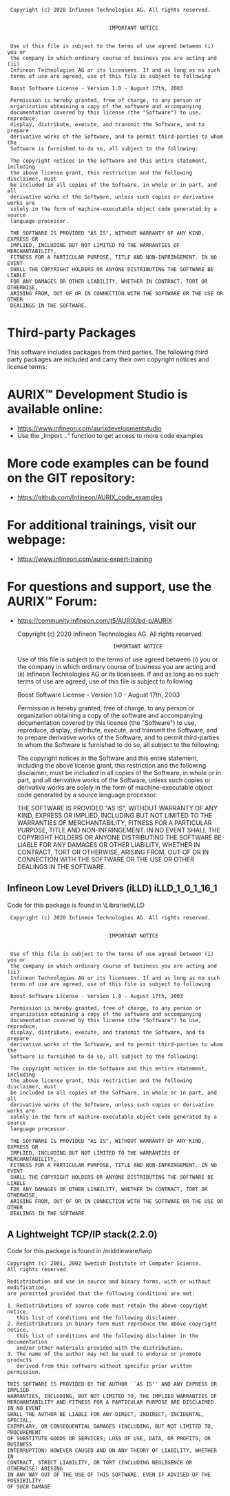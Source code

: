      Copyright (c) 2020 Infineon Technologies AG. All rights reserved.
     
     
                                     IMPORTANT NOTICE
     
     
     Use of this file is subject to the terms of use agreed between (i) you or 
     the company in which ordinary course of business you are acting and (ii) 
     Infineon Technologies AG or its licensees. If and as long as no such 
     terms of use are agreed, use of this file is subject to following
     
     Boost Software License - Version 1.0 - August 17th, 2003
     
     Permission is hereby granted, free of charge, to any person or 
     organization obtaining a copy of the software and accompanying 
     documentation covered by this license (the "Software") to use, reproduce,
     display, distribute, execute, and transmit the Software, and to prepare
     derivative works of the Software, and to permit third-parties to whom the 
     Software is furnished to do so, all subject to the following:
     
     The copyright notices in the Software and this entire statement, including
     the above license grant, this restriction and the following disclaimer, must
     be included in all copies of the Software, in whole or in part, and all
     derivative works of the Software, unless such copies or derivative works are
     solely in the form of machine-executable object code generated by a source
     language processor.
     
     THE SOFTWARE IS PROVIDED "AS IS", WITHOUT WARRANTY OF ANY KIND, EXPRESS OR 
     IMPLIED, INCLUDING BUT NOT LIMITED TO THE WARRANTIES OF MERCHANTABILITY,
     FITNESS FOR A PARTICULAR PURPOSE, TITLE AND NON-INFRINGEMENT. IN NO EVENT
     SHALL THE COPYRIGHT HOLDERS OR ANYONE DISTRIBUTING THE SOFTWARE BE LIABLE 
     FOR ANY DAMAGES OR OTHER LIABILITY, WHETHER IN CONTRACT, TORT OR OTHERWISE,
     ARISING FROM, OUT OF OR IN CONNECTION WITH THE SOFTWARE OR THE USE OR OTHER
     DEALINGS IN THE SOFTWARE.

# Third-party Packages
This software includes packages from third parties.
The following third party packages are included and carry their own copyright notices and license terms:

# AURIX™ Development Studio is available online:  
- <https://www.infineon.com/aurixdevelopmentstudio>  
- Use the „Import...“ function to get access to more code examples  

# More code examples can be found on the GIT repository:  
- <https://github.com/Infineon/AURIX_code_examples>  

# For additional trainings, visit our webpage:  
- <https://www.infineon.com/aurix-expert-training>  

# For questions and support, use the AURIX™ Forum:  
- <https://community.infineon.com/t5/AURIX/bd-p/AURIX>  


     Copyright (c) 2020 Infineon Technologies AG. All rights reserved.
     
     
                                     IMPORTANT NOTICE
     
     
     Use of this file is subject to the terms of use agreed between (i) you or 
     the company in which ordinary course of business you are acting and (ii) 
     Infineon Technologies AG or its licensees. If and as long as no such 
     terms of use are agreed, use of this file is subject to following
     
     Boost Software License - Version 1.0 - August 17th, 2003
     
     Permission is hereby granted, free of charge, to any person or 
     organization obtaining a copy of the software and accompanying 
     documentation covered by this license (the "Software") to use, reproduce,
     display, distribute, execute, and transmit the Software, and to prepare
     derivative works of the Software, and to permit third-parties to whom the 
     Software is furnished to do so, all subject to the following:
     
     The copyright notices in the Software and this entire statement, including
     the above license grant, this restriction and the following disclaimer, must
     be included in all copies of the Software, in whole or in part, and all
     derivative works of the Software, unless such copies or derivative works are
     solely in the form of machine-executable object code generated by a source
     language processor.
     
     THE SOFTWARE IS PROVIDED "AS IS", WITHOUT WARRANTY OF ANY KIND, EXPRESS OR 
     IMPLIED, INCLUDING BUT NOT LIMITED TO THE WARRANTIES OF MERCHANTABILITY,
     FITNESS FOR A PARTICULAR PURPOSE, TITLE AND NON-INFRINGEMENT. IN NO EVENT
     SHALL THE COPYRIGHT HOLDERS OR ANYONE DISTRIBUTING THE SOFTWARE BE LIABLE 
     FOR ANY DAMAGES OR OTHER LIABILITY, WHETHER IN CONTRACT, TORT OR OTHERWISE,
     ARISING FROM, OUT OF OR IN CONNECTION WITH THE SOFTWARE OR THE USE OR OTHER
     DEALINGS IN THE SOFTWARE.

## Infineon Low Level Drivers (iLLD) iLLD_1_0_1_16_1
Code for this package is found in \Libraries\iLLD

     Copyright (c) 2020 Infineon Technologies AG. All rights reserved.
     
     
                                     IMPORTANT NOTICE
     
     
     Use of this file is subject to the terms of use agreed between (i) you or 
     the company in which ordinary course of business you are acting and (ii) 
     Infineon Technologies AG or its licensees. If and as long as no such 
     terms of use are agreed, use of this file is subject to following
     
     Boost Software License - Version 1.0 - August 17th, 2003
     
     Permission is hereby granted, free of charge, to any person or 
     organization obtaining a copy of the software and accompanying 
     documentation covered by this license (the "Software") to use, reproduce,
     display, distribute, execute, and transmit the Software, and to prepare
     derivative works of the Software, and to permit third-parties to whom the 
     Software is furnished to do so, all subject to the following:
     
     The copyright notices in the Software and this entire statement, including
     the above license grant, this restriction and the following disclaimer, must
     be included in all copies of the Software, in whole or in part, and all
     derivative works of the Software, unless such copies or derivative works are
     solely in the form of machine-executable object code generated by a source
     language processor.
     
     THE SOFTWARE IS PROVIDED "AS IS", WITHOUT WARRANTY OF ANY KIND, EXPRESS OR 
     IMPLIED, INCLUDING BUT NOT LIMITED TO THE WARRANTIES OF MERCHANTABILITY,
     FITNESS FOR A PARTICULAR PURPOSE, TITLE AND NON-INFRINGEMENT. IN NO EVENT
     SHALL THE COPYRIGHT HOLDERS OR ANYONE DISTRIBUTING THE SOFTWARE BE LIABLE 
     FOR ANY DAMAGES OR OTHER LIABILITY, WHETHER IN CONTRACT, TORT OR OTHERWISE,
     ARISING FROM, OUT OF OR IN CONNECTION WITH THE SOFTWARE OR THE USE OR OTHER
     DEALINGS IN THE SOFTWARE.

## A Lightweight TCP/IP stack(2.2.0)
Code for this package is found in /middleware/lwip

	Copyright (c) 2001, 2002 Swedish Institute of Computer Science.
	All rights reserved.

	Redistribution and use in source and binary forms, with or without modification,
	are permitted provided that the following conditions are met:

	1. Redistributions of source code must retain the above copyright notice,
	   this list of conditions and the following disclaimer.
	2. Redistributions in binary form must reproduce the above copyright notice,
	   this list of conditions and the following disclaimer in the documentation
	   and/or other materials provided with the distribution.
	3. The name of the author may not be used to endorse or promote products
	   derived from this software without specific prior written permission.

	THIS SOFTWARE IS PROVIDED BY THE AUTHOR ``AS IS'' AND ANY EXPRESS OR IMPLIED
	WARRANTIES, INCLUDING, BUT NOT LIMITED TO, THE IMPLIED WARRANTIES OF
	MERCHANTABILITY AND FITNESS FOR A PARTICULAR PURPOSE ARE DISCLAIMED. IN NO EVENT
	SHALL THE AUTHOR BE LIABLE FOR ANY DIRECT, INDIRECT, INCIDENTAL, SPECIAL,
	EXEMPLARY, OR CONSEQUENTIAL DAMAGES (INCLUDING, BUT NOT LIMITED TO, PROCUREMENT
	OF SUBSTITUTE GOODS OR SERVICES; LOSS OF USE, DATA, OR PROFITS; OR BUSINESS
	INTERRUPTION) HOWEVER CAUSED AND ON ANY THEORY OF LIABILITY, WHETHER IN
	CONTRACT, STRICT LIABILITY, OR TORT (INCLUDING NEGLIGENCE OR OTHERWISE) ARISING
	IN ANY WAY OUT OF THE USE OF THIS SOFTWARE, EVEN IF ADVISED OF THE POSSIBILITY
	OF SUCH DAMAGE.